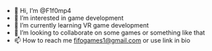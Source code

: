 - 👋 Hi, I’m @F1f0mp4
- 👀 I’m interested in game development
- 🌱 I’m currently learning VR game development
- 💞️ I’m looking to collaborate on some games or something like that
- 📫 How to reach me fifogames1@gmail.com or use link in bio

<!---
F1f0mp4/F1f0mp4 is a ✨ special ✨ repository because its `README.md` (this file) appears on your GitHub profile.
You can click the Preview link to take a look at your changes.
--->
